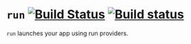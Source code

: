 # `run` [![Build Status](https://travis-ci.org/atom-community/run.svg?branch=master)](https://travis-ci.org/atom-community/run) [![Build status](https://ci.appveyor.com/api/projects/status/xjyljfplpwgcrtoe/branch/master?svg=true)](https://ci.appveyor.com/project/joefitzgerald/run/branch/master)

`run` launches your app using run providers.
